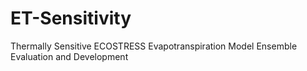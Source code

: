 # ET-Sensitivity
Thermally Sensitive ECOSTRESS Evapotranspiration Model Ensemble Evaluation and Development

